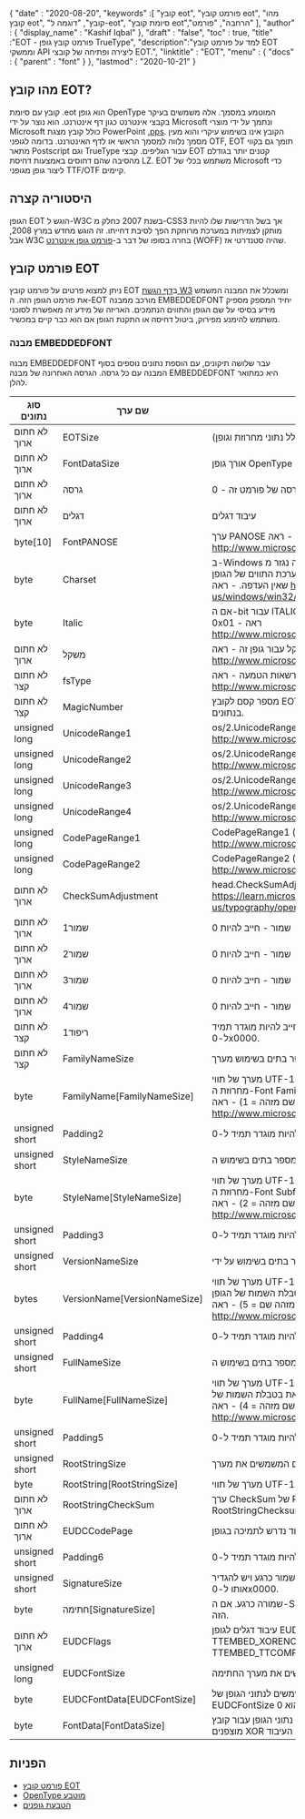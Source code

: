 {
  "date" : "2020-08-20",
  "keywords" :[ "קובץ eot", "פורמט קובץ eot", "מהו קובץ eot", "קובץ", "דוגמה ל-eot", "סיומת קובץ eot","הרחבה", "פורמט" ],
  "author" : {
    "display_name" : "Kashif Iqbal"
},
  "draft" : "false",
  "toc" : true,
  "title" :"EOT - פורמט קובץ גופן TrueType",
  "description":"למד על פורמט קובץ EOT וממשקי API ליצירה ופתיחה של קובצי EOT.",
  "linktitle" : "EOT",
  "menu" : {
    "docs" : {
      "parent" : "font"
}
},
  "lastmod" : "2020-10-21"
}

## מהו קובץ EOT?

קובץ עם סיומת .eot הוא גופן OpenType המוטמע במסמך. אלה משמשים בעיקר בקבצי אינטרנט כגון דף אינטרנט. הוא נוצר על ידי Microsoft ונתמך על ידי מוצרי Microsoft כולל קובץ מצגת PowerPoint [.pps](/he/presentation/pps). הקובץ אינו בשימוש עיקרי והוא מעין מסמך נלווה למסמך הראשי או לדף האינטרנט. בדומה לגופני OTF, EOT תומך גם בקווי מתאר Postscript וגם TrueType עבור הגליפים. קבצי EOT קטנים יותר בגודלם מהסיבה שהם דחוסים באמצעות דחיסת LZ. EOT משתמש בכלי של Microsoft כדי ליצור גופן מגופני TTF/OTF קיימים.

## היסטוריה קצרה

הגופן EOT הוגש ל-W3C בשנת 2007 כחלק מ-CSS3 אך בשל הדרישות שלו להיות מותקן לצמיתות במערכת מרוחקת הפך לסיבת דחייתו. זה הוגש מחדש במרץ 2008, אבל W3C בחרה בסופו של דבר ב-[פורמט גופן אינטרנט](/he/font/woff/) (WOFF) שהיה סטנדרטי אז.

## פורמט קובץ EOT

ניתן למצוא פרטים על פורמט קובץ EOT ב[דף הגשת W3](https://www.w3.org/Submission/EOT/#FileFormat) ומשכלל את המבנה המשמש את פורמט הגופן הזה. ה-EOT מורכב ממבנה EMBEDDEDFONT יחיד המספק מספיק מידע בסיסי על שם הגופן והתווים הנתמכים. האריזה של מידע זה מאפשרת לסוכני משתמש להימנע מפירוק, ביטול דחיסה או התקנת הגופן אם הוא כבר קיים במכשיר.

### מבנה EMBEDDEDFONT
מבנה EMBEDDEDFONT עבר שלושה תיקונים, עם הוספת נתונים נוספים בסוף המבנה עם כל גרסה. הגרסה האחרונה של מבנה EMBEDDEDFONT היא כמתואר להלן.

|סוג נתונים|שם ערך|תיאור|
---|---|---|
|לא חתום ארוך|EOTSize|אורך מבנה כולל בבתים (כולל נתוני מחרוזת וגופן)|
|לא חתום ארוך|FontDataSize|אורך גופן OpenType (FontData) בבתים|
|לא חתום ארוך|גרסה|מספר גרסה של פורמט זה - 0x00020002|
|לא חתום ארוך|דגלים|עיבוד דגלים|
|byte[10]|FontPANOSE|ערך PANOSE עבור גופן זה - ראה http://www.microsoft.com/typography/otspec/os2.htm#pan|
|byte|Charset|ב-Windows זה נגזר מ-TEXTMETRIC.tmCharSet. ערך זה מציין את ערכת התווים של הגופן. DEFAULT_CHARSET (0x01) מציין שאין העדפה. - ראה https://learn.microsoft.com/en-us/windows/win32/api/wingdi/ns-wingdi-textmetrica|
|byte|Italic|אם ה-bit עבור ITALIC מוגדר ב-OS/2.fsSelection, הערך יהיה 0x01 - ראה http://www.microsoft.com/typography/otspec/os2.htm#fss|
|לא חתום ארוך|משקל|ערך המשקל עבור גופן זה - ראה http://www.microsoft.com/typography/otspec/os2.htm#wtc|
|לא חתום קצר|fsType|דגלי סוג המספקים מידע על הרשאות הטמעה - ראה http://www.microsoft.com/typography/otspec/os2.htm#fst|
|לא חתום קצר|MagicNumber|מספר קסם לקובץ EOT - 0x504C. משמש לבדיקת שחיתות בנתונים.|
|unsigned long|UnicodeRange1|os/2.UnicodeRange1 (סיביות 0-31) - ראה http://www.microsoft.com/typography/otspec/os2.htm#ur|
|unsigned long|UnicodeRange2|os/2.UnicodeRange2 (סיביות 32-63) - ראה http://www.microsoft.com/typography/otspec/os2.htm#ur|
|unsigned long|UnicodeRange3|os/2.UnicodeRange3 (סיביות 64-95) - ראה http://www.microsoft.com/typography/otspec/os2.htm#ur|
|unsigned long|UnicodeRange4|os/2.UnicodeRange4 (סיביות 96-127) - ראה http://www.microsoft.com/typography/otspec/os2.htm#ur|
|unsigned long|CodePageRange1|CodePageRange1 (סיביות 0-31) - ראה http://www.microsoft.com/typography/otspec/os2.htm#cpr|
|unsigned long|CodePageRange2|CodePageRange2 (סיביות 32-63) - ראה http://www.microsoft.com/typography/otspec/os2.htm#cpr|
|לא חתום ארוך|CheckSumAdjustment|head.CheckSumAdjustment - ראה https://learn.microsoft.com/en-us/typography/opentype/spec/head|
|לא חתום ארוך|שמור1|שמור - חייב להיות 0|
|לא חתום ארוך|שמור2|שמור - חייב להיות 0|
|לא חתום ארוך|שמור3|שמור - חייב להיות 0|
|לא חתום ארוך|שמור4|שמור - חייב להיות 0|
|לא חתום קצר|ריפוד1|ריפוד לשמירה על יישור ארוך. ערך ריפוד חייב להיות מוגדר תמיד ל-0x0000.|
|לא חתום קצר|FamilyNameSize|מספר בתים בשימוש מערך FamilyName|
|byte|FamilyName[FamilyNameSize]|מערך של תווי UTF-16 באורך של בתים FamilyNameSize. זוהי מחרוזת ה-Font Family בשפה האנגלית שנמצאת בטבלת השמות של הגופן (שם מזהה = 1) - ראה http://www.microsoft.com/typography/otspec/name.htm|
|unsigned short|Padding2|ערך ריפוד חייב להיות מוגדר תמיד ל-0x0000.|
|unsigned short|StyleNameSize|מספר בתים בשימוש ה- StyleName|
|byte|StyleName[StyleNameSize]|מערך של תווי UTF-16 באורך של בתים StyleNameSize. זוהי מחרוזת ה-Font Subfamily בשפה האנגלית שנמצאת בטבלת השמות של הגופן (שם מזהה = 2) - ראה http://www.microsoft.com/typography/otspec/name.htm|
|unsigned short|Padding3|ערך ריפוד חייב להיות מוגדר תמיד ל-0x0000.|
|unsigned short|VersionNameSize|מספר בתים בשימוש על ידי VersionName|
|bytes|VersionName[VersionNameSize]|מערך של תווי UTF-16 באורך של Bytes VersionNameSize. זוהי מחרוזת הגרסה בשפה האנגלית שנמצאת בטבלת השמות של הגופן (מזהה שם = 5) - ראה http://www.microsoft.com/typography/otspec/name.htm|
|unsigned short|Padding4|ערך ריפוד חייב להיות מוגדר תמיד ל-0x0000.|
|unsigned short|FullNameSize|מספר בתים בשימוש ה-FullName|
|byte|FullName[FullNameSize]|מערך של תווי UTF-16 באורך של Bytes FullNameSize. זוהי מחרוזת השם המלא בשפה האנגלית שנמצאת בטבלת השמות של הגופן (שם מזהה = 4) - ראה http://www.microsoft.com/typography/otspec/name.htm|
|unsigned short|Padding5|ערך ריפוד חייב להיות מוגדר תמיד ל-0x0000.|
|unsigned short|RootStringSize|מספר בתים המשמשים את מערך RootString|
|byte|RootString[RootStringSize]|מערך של תווי UTF-16 באורך של בתים RootStringSize.|
|לא חתום ארוך|RootStringCheckSum|ערך CheckSum של RootString. ראה את האלגוריתם לעיבוד RootStringChecksum למטה.|
|לא חתום ארוך|EUDCCodePage|ערך דף קוד נדרש לתמיכה בגופן EUDC.|
|unsigned short|Padding6|ערך ריפוד חייב להיות מוגדר תמיד ל-0x0000.|
|unsigned short|SignatureSize|מספר בתים המשמשים את מערך החתימה. שמור כרגע ויש להגדיר אותו ל-0x0000.|
|byte|חתימה[SignatureSize]|שמורה כרגע. אם ה-SignatureSize הוא 0x0000, אין אורך למערך הזה.|
|לא חתום ארוך|EUDCFlags|עיבוד דגלים לגופן EUDC. ערכים טיפוסיים עשויים להיות TTEMBED_XORENCRYPTDATA ו-TTEMBED_TTCOMPRESSED.|
|unsigned long|EUDCFontSize|מספר בתים המשמשים את מערך החתימה.|
|byte|EUDCFontData[EUDCFontSize]|מספר בתים המשמשים לנתוני הגופן של EUDC. אם ה-EUDCFontSize הוא 0x00000000, אין אורך למערך הזה.|
|byte|FontData[FontDataSize]|נתוני הגופן עבור קובץ EOT זה. הנתונים עשויים להיות דחוסים או מוצפנים XOR כפי שמצוין בדגלי העיבוד.|

## הפניות

* [פורמט קובץ EOT](https://www.w3.org/Submission/EOT/)
* [OpenType מוטבע](https://en.wikipedia.org/wiki/Embedded_OpenType)
* [הטבעת גופנים](https://en.wikipedia.org/wiki/Font_embedding)

